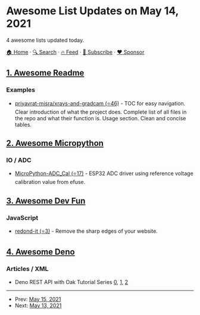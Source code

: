 # Awesome List Updates on May 14, 2021

4 awesome lists updated today.

[🏠 Home](/README.md) · [🔍 Search](https://www.trackawesomelist.com/search/) · [🔥 Feed](https://www.trackawesomelist.com/rss.xml) · [📮 Subscribe](https://trackawesomelist.us17.list-manage.com/subscribe?u=d2f0117aa829c83a63ec63c2f&id=36a103854c) · [❤️  Sponsor](https://github.com/sponsors/theowenyoung)



## [1. Awesome Readme](/content/matiassingers/awesome-readme/README.md)

### Examples

*   [priyavrat-misra/xrays-and-gradcam (⭐46)](https://github.com/priyavrat-misra/xrays-and-gradcam#readme) - TOC for easy navigation. Clear introduction of what the project does. Complete list of all files in the repo and what their function is. Usage section. Clean and concise tables.

## [2. Awesome Micropython](/content/mcauser/awesome-micropython/README.md)

### IO / ADC

*   [MicroPython-ADC\_Cal (⭐17)](https://github.com/matthias-bs/MicroPython-ADC_Cal) - ESP32 ADC driver using reference voltage calibration value from efuse.

## [3. Awesome Dev Fun](/content/mislavcimpersak/awesome-dev-fun/README.md)

### JavaScript

*   [redond-it (⭐3)](https://github.com/jazcarate/redond-it) - Remove the sharp edges of your website.

## [4. Awesome Deno](/content/denolib/awesome-deno/README.md)

### Articles / XML

*   Deno REST API with Oak Tutorial Series [0](https://www.robinwieruch.de/deno-tutorial), [1](https://www.robinwieruch.de/deno-oak), [2](https://www.robinwieruch.de/deno-oak-rest-api)

---

- Prev: [May 15, 2021](/content/2021/05/15/README.md)
- Next: [May 13, 2021](/content/2021/05/13/README.md)